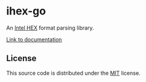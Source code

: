 # ihex-go

An [Intel HEX][ihex] format parsing library.

[Link to documentation][doc]

[ihex]: http://en.wikipedia.org/wiki/Intel_HEX
[doc]: http://godoc.org/github.com/kierdavis/ihex-go

## License

This source code is distributed under the [MIT][license] license.

[license]: https://github.com/kierdavis/ihex-go/blob/master/LICENSE
